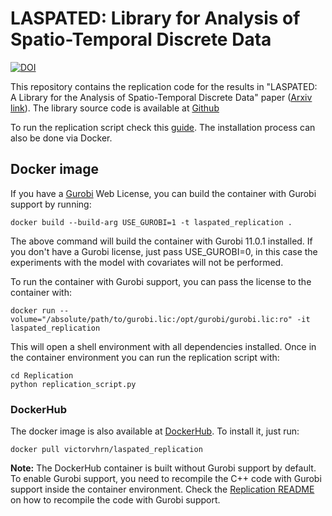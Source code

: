 # LASPATED: Library for Analysis of Spatio-Temporal Discrete Data

[![DOI](https://zenodo.org/badge/845157021.svg)](https://zenodo.org/doi/10.5281/zenodo.13620752)

This repository contains the replication code for the results in "LASPATED: A Library for the Analysis of
Spatio-Temporal Discrete Data" paper ([Arxiv link](https://arxiv.org/abs/2401.04156)). The library source code is available at [Github](https://github.com/vguigues/LASPATED/)

To run the replication script check this [guide](Replication/README.md). The installation process can also be done via Docker.


## Docker image


If you have a [Gurobi](https://gurobi.com) Web License, you can build the container with Gurobi support by running:

```
docker build --build-arg USE_GUROBI=1 -t laspated_replication .
```

The above command will build the container with Gurobi 11.0.1 installed. If you don't have a Gurobi license, just pass USE_GUROBI=0, in this case the experiments with the model with covariates will not be performed.

To run the container with Gurobi support, you can pass the license to the container with:
```
docker run --volume="/absolute/path/to/gurobi.lic:/opt/gurobi/gurobi.lic:ro" -it laspated_replication
```

This will open a shell environment with all dependencies installed. Once in the container environment you can run the replication script with:
```
cd Replication
python replication_script.py
```


### DockerHub

The docker image is also available at [DockerHub](https://hub.docker.com). To install it, just run:


```
docker pull victorvhrn/laspated_replication
```


**Note:** The DockerHub container is built without Gurobi support by default. To enable Gurobi support, you need to recompile the C++ code with Gurobi support inside the container environment. Check the [Replication README](Replication/README.md) on how to recompile the code with Gurobi support.



